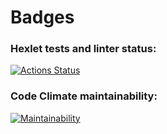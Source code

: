 # Badges
### Hexlet tests and linter status:
[![Actions Status](https://github.com/sergr88/python-project-50/actions/workflows/hexlet-check.yml/badge.svg)](https://github.com/sergr88/python-project-50/actions)
### Code Climate maintainability:
[![Maintainability](https://api.codeclimate.com/v1/badges/98bd89424bd01882aa2b/maintainability)](https://codeclimate.com/github/sergr88/python-project-50/maintainability)
